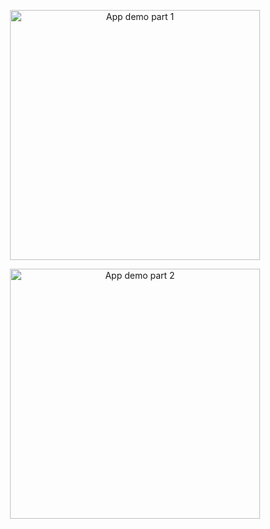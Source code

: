 <p align="center">
  <img src="https://github.com/user-attachments/assets/36127b82-863b-4c76-9ba5-76bd78cd08f8" width="400" alt="App demo part 1" />
</p>

<p align="center">
  <img src="https://github.com/user-attachments/assets/1cb9fe9d-fb6a-4b73-acc5-7dea2e243806" width="400" alt="App demo part 2" />
</p>

